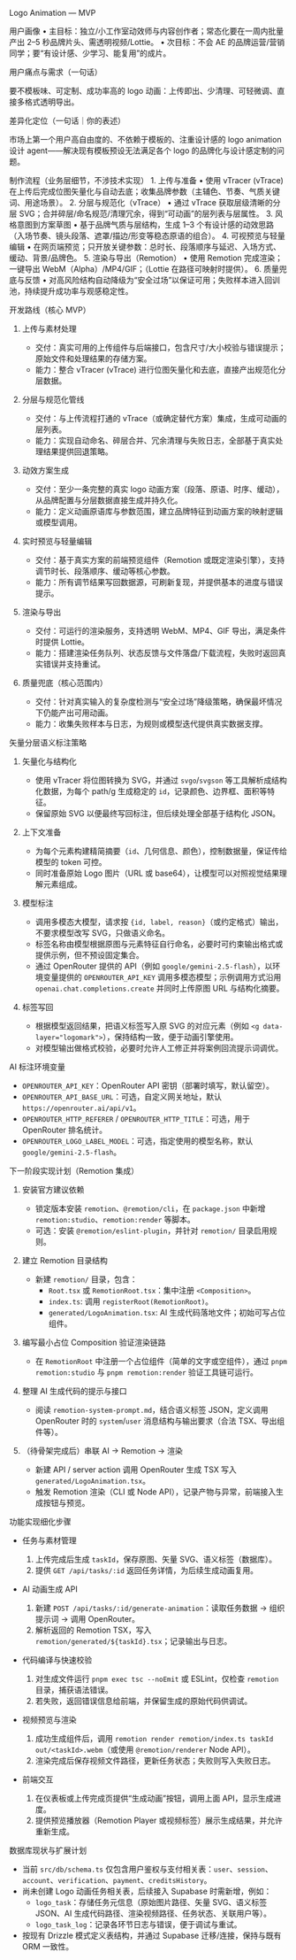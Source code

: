 Logo Animation — MVP

用户画像
	•	主目标：独立/小工作室动效师与内容创作者；常态化要在一周内批量产出 2–5 秒品牌片头、需透明视频/Lottie。
	•	次目标：不会 AE 的品牌运营/营销同学；要“有设计感、少学习、能复用”的成片。

用户痛点与需求（一句话）

要不模板味、可定制、成功率高的 logo 动画：上传即出、少清理、可轻微调、直接多格式透明导出。

差异化定位（一句话｜你的表述）

市场上第一个用户高自由度的、不依赖于模板的、注重设计感的 logo animation 设计 agent——解决现有模板预设无法满足各个 logo 的品牌化与设计感定制的问题。

制作流程（业务层细节，不涉技术实现）
	1.	上传与准备
	•	使用 vTracer (vTrace) 在上传后完成位图矢量化与自动去底；收集品牌参数（主辅色、节奏、气质关键词、用途场景）。
	2.	分层与规范化（vTrace）
	•	通过 vTrace 获取层级清晰的分层 SVG；合并碎层/命名规范/清理冗余，得到“可动画”的层列表与层属性。
	3.	风格意图到方案草图
	•	基于品牌气质与层结构，生成 1–3 个有设计感的动效思路（入场节奏、镜头段落、遮罩/描边/形变等稳态原语的组合）。
	4.	可视预览与轻量编辑
	•	在网页端预览；只开放关键参数：总时长、段落顺序与延迟、入场方式、缓动、背景/品牌色。
	5.	渲染与导出（Remotion）
	•	使用 Remotion 完成渲染；一键导出 WebM（Alpha）/MP4/GIF；（Lottie 在路径可映射时提供）。
	6.	质量兜底与反馈
	•	对高风险结构自动降级为“安全过场”以保证可用；失败样本进入回训池，持续提升成功率与观感稳定性。

开发路线（核心 MVP）

1. 上传与素材处理
   - 交付：真实可用的上传组件与后端接口，包含尺寸/大小校验与错误提示；原始文件和处理结果的存储方案。
   - 能力：整合 vTracer (vTrace) 进行位图矢量化和去底，直接产出规范化分层数据。

2. 分层与规范化管线
   - 交付：与上传流程打通的 vTrace（或确定替代方案）集成，生成可动画的层列表。
   - 能力：实现自动命名、碎层合并、冗余清理与失败日志，全部基于真实处理结果提供回退策略。

3. 动效方案生成
   - 交付：至少一条完整的真实 logo 动画方案（段落、原语、时序、缓动），从品牌配置与分层数据直接生成并持久化。
   - 能力：定义动画原语库与参数范围，建立品牌特征到动画方案的映射逻辑或模型调用。

4. 实时预览与轻量编辑
   - 交付：基于真实方案的前端预览组件（Remotion 或既定渲染引擎），支持调节时长、段落顺序、缓动等核心参数。
   - 能力：所有调节结果写回数据源，可刷新复现，并提供基本的进度与错误提示。

5. 渲染与导出
   - 交付：可运行的渲染服务，支持透明 WebM、MP4、GIF 导出，满足条件时提供 Lottie。
   - 能力：搭建渲染任务队列、状态反馈与文件落盘/下载流程，失败时返回真实错误并支持重试。

6. 质量兜底（核心范围内）
   - 交付：针对真实输入的复杂度检测与“安全过场”降级策略，确保最坏情况下仍能产出可用动画。
   - 能力：收集失败样本与日志，为规则或模型迭代提供真实数据支撑。

矢量分层语义标注策略

1. 矢量化与结构化
   - 使用 vTracer 将位图转换为 SVG，并通过 `svgo`/`svgson` 等工具解析成结构化数据，为每个 path/g 生成稳定的 `id`，记录颜色、边界框、面积等特征。
   - 保留原始 SVG 以便最终写回标注，但后续处理全部基于结构化 JSON。

2. 上下文准备
   - 为每个元素构建精简摘要（`id`、几何信息、颜色），控制数据量，保证传给模型的 token 可控。
   - 同时准备原始 Logo 图片（URL 或 base64），让模型可以对照视觉结果理解元素组成。

3. 模型标注
   - 调用多模态大模型，请求按 `{id, label, reason}`（或约定格式）输出，不要求模型改写 SVG，只做语义命名。
   - 标签名称由模型根据原图与元素特征自行命名，必要时可约束输出格式或提供示例，但不预设固定集合。
   - 通过 OpenRouter 提供的 API（例如 `google/gemini-2.5-flash`），以环境变量提供的 `OPENROUTER_API_KEY` 调用多模态模型；示例调用方式沿用 `openai.chat.completions.create` 并同时上传原图 URL 与结构化摘要。

4. 标签写回
   - 根据模型返回结果，把语义标签写入原 SVG 的对应元素（例如 `<g data-layer="logomark">`），保持结构一致，便于动画引擎使用。
   - 对模型输出做格式校验，必要时允许人工修正并将案例回流提示词调优。

AI 标注环境变量
- `OPENROUTER_API_KEY`：OpenRouter API 密钥（部署时填写，默认留空）。
- `OPENROUTER_API_BASE_URL`：可选，自定义网关地址，默认 `https://openrouter.ai/api/v1`。
- `OPENROUTER_HTTP_REFERER` / `OPENROUTER_HTTP_TITLE`：可选，用于 OpenRouter 排名统计。
- `OPENROUTER_LOGO_LABEL_MODEL`：可选，指定使用的模型名称，默认 `google/gemini-2.5-flash`。

下一阶段实现计划（Remotion 集成）
1. 安装官方建议依赖  
   - 锁定版本安装 `remotion`、`@remotion/cli`，在 `package.json` 中新增 `remotion:studio`、`remotion:render` 等脚本。
   - 可选：安装 `@remotion/eslint-plugin`，并针对 `remotion/` 目录启用规则。

2. 建立 Remotion 目录结构  
   - 新建 `remotion/` 目录，包含：
     - `Root.tsx` 或 `RemotionRoot.tsx`：集中注册 `<Composition>`。
     - `index.ts`: 调用 `registerRoot(RemotionRoot)`。
     - `generated/LogoAnimation.tsx`: AI 生成代码落地文件；初始可写占位组件。

3. 编写最小占位 Composition 验证渲染链路  
   - 在 `RemotionRoot` 中注册一个占位组件（简单的文字或空组件），通过 `pnpm remotion:studio` 与 `pnpm remotion:render` 验证工具链可运行。

4. 整理 AI 生成代码的提示与接口  
   - 阅读 `remotion-system-prompt.md`，结合语义标签 JSON，定义调用 OpenRouter 时的 `system`/`user` 消息结构与输出要求（合法 TSX、导出组件等）。

5. （待骨架完成后）串联 AI → Remotion → 渲染
   - 新建 API / server action 调用 OpenRouter 生成 TSX 写入 `generated/LogoAnimation.tsx`。
   - 触发 Remotion 渲染（CLI 或 Node API），记录产物与异常，前端接入生成按钮与预览。

功能实现细化步骤
- 任务与素材管理  
  1. 上传完成后生成 `taskId`，保存原图、矢量 SVG、语义标签（数据库）。  
  2. 提供 `GET /api/tasks/:id` 返回任务详情，为后续生成动画复用。

- AI 动画生成 API  
  1. 新建 `POST /api/tasks/:id/generate-animation`：读取任务数据 → 组织提示词 → 调用 OpenRouter。  
  2. 解析返回的 Remotion TSX，写入 `remotion/generated/${taskId}.tsx`；记录输出与日志。

- 代码编译与快速校验  
  1. 对生成文件运行 `pnpm exec tsc --noEmit` 或 ESLint，仅检查 `remotion` 目录，捕获语法错误。  
  2. 若失败，返回错误信息给前端，并保留生成的原始代码供调试。

- 视频预览与渲染  
  1. 成功生成组件后，调用 `remotion render remotion/index.ts taskId out/<taskId>.webm`（或使用 `@remotion/renderer` Node API）。  
  2. 渲染完成后保存视频文件路径，更新任务状态；失败则写入失败日志。

- 前端交互  
  1. 在仪表板或上传完成页提供“生成动画”按钮，调用上面 API，显示生成进度。  
  2. 提供预览播放器（Remotion Player 或视频标签）展示生成结果，并允许重新生成。

数据库现状与扩展计划
- 当前 `src/db/schema.ts` 仅包含用户鉴权与支付相关表：`user`、`session`、`account`、`verification`、`payment`、`creditsHistory`。  
- 尚未创建 Logo 动画任务相关表，后续接入 Supabase 时需新增，例如：  
  - `logo_task`：存储任务元信息（原始图片路径、矢量 SVG、语义标签 JSON、AI 生成代码路径、渲染视频路径、任务状态、关联用户等）。  
  - `logo_task_log`：记录各环节日志与错误，便于调试与重试。  
- 按现有 Drizzle 模式定义表结构，并通过 Supabase 迁移/连接，保持与既有 ORM 一致性。
